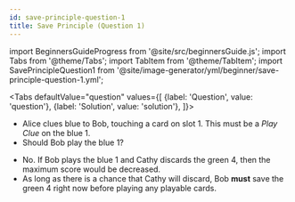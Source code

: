 ```yaml
---
id: save-principle-question-1
title: Save Principle (Question 1)
---
```


import BeginnersGuideProgress from '@site/src/beginnersGuide.js';
import Tabs from '@theme/Tabs';
import TabItem from '@theme/TabItem';
import SavePrincipleQuestion1 from '@site/image-generator/yml/beginner/save-principle-question-1.yml';

<BeginnersGuideProgress part="44" />

<!-- lint disable no-undefined-references -->

<Tabs
  defaultValue="question"
  values={[
    {label: 'Question', value: 'question'},
    {label: 'Solution', value: 'solution'},
  ]}>
<TabItem value="question">

- Alice clues blue to Bob, touching a card on slot 1. This must be a *Play Clue* on the blue 1.
- Should Bob play the blue 1?

</TabItem>
<TabItem value="solution">

- No. If Bob plays the blue 1 and Cathy discards the green 4, then the maximum score would be decreased.
- As long as there is a chance that Cathy will discard, Bob **must** save the green 4 right now before playing any playable cards.

</TabItem>
</Tabs>

<SavePrincipleQuestion1 />
